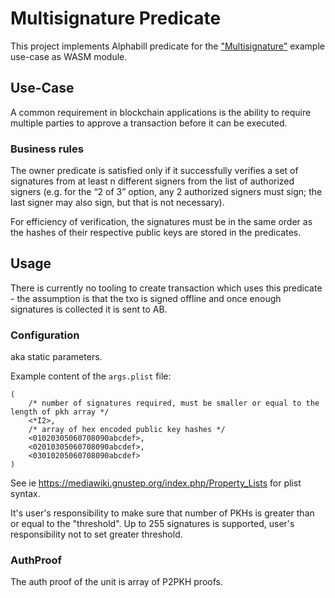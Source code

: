 # Multisignature Predicate

This project implements Alphabill predicate for the 
["Multisignature"](https://guardtime.atlassian.net/wiki/spaces/AB/pages/4690149429/Example+Use-Case+Multisignature+n+of+m)
example use-case as WASM module.

## Use-Case

A common requirement in blockchain applications is the ability to require multiple
parties to approve a transaction before it can be executed.

### Business rules

The owner predicate is satisfied only if it successfully verifies a set of signatures
from at least n different signers from the list of authorized signers (e.g. for the
“2 of 3” option, any 2 authorized signers must sign; the last signer may also sign,
but that is not necessary).

For efficiency of verification, the signatures must be in the same order as the hashes
of their respective public keys are stored in the predicates.

## Usage

There is currently no tooling to create transaction which uses this predicate - the assumption is that the
txo is signed offline and once enough signatures is collected it is sent to AB.

### Configuration

aka static parameters.

Example content of the `args.plist` file:
```plist
(
    /* number of signatures required, must be smaller or equal to the length of pkh array */
    <*I2>,
    /* array of hex encoded public key hashes */
    <01020305060708090abcdef>,
    <02010305060708090abcdef>,
    <03010205060708090abcdef>
)
```
See ie https://mediawiki.gnustep.org/index.php/Property_Lists for plist syntax.

It's user's responsibility to make sure that number of PKHs is greater than or equal to the "threshold".
Up to 255 signatures is supported, user's responsibility not to set greater threshold.

### AuthProof

The auth proof of the unit is array of P2PKH proofs.
